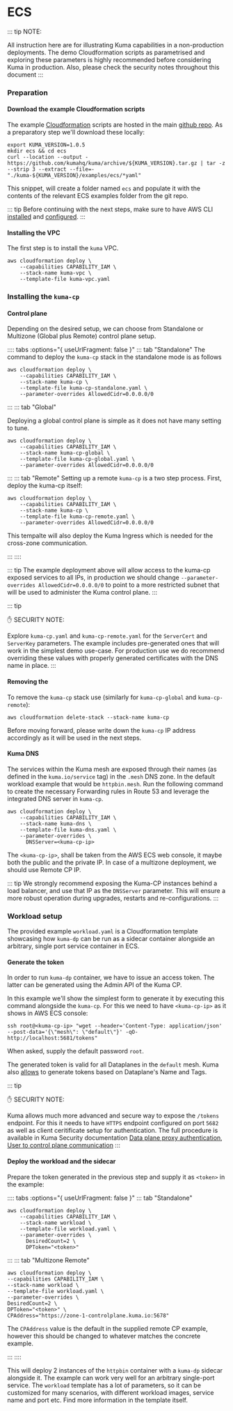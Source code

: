 # ECS

::: tip
NOTE:

All instruction here are for illustrating Kuma capabilities in a non-production deployments. The demo Cloudformation scripts
as parametrised and exploring these parameters is highly recommended before considering Kuma in production.
Also, please check the security notes throughout this document
:::

### Preparation

#### Download the example Cloudformation scripts

The example [Cloudformation](https://aws.amazon.com/cloudformation/) scripts are hosted in the main [github repo](https://github.com/kumahq/kuma/tree/1.0.5/examples/ecs). As a preparatory step we'll download these locally:

```shell
export KUMA_VERSION=1.0.5
mkdir ecs && cd ecs
curl --location --output - https://github.com/kumahq/kuma/archive/${KUMA_VERSION}.tar.gz | tar -z --strip 3 --extract --file=- "./kuma-${KUMA_VERSION}/examples/ecs/*yaml"
```

This snippet, will create a folder named `ecs` and populate it with the contents of the relevant ECS examples folder from the git repo.

::: tip
Before continuing with the next steps, make sure to have AWS CLI [installed](https://docs.aws.amazon.com/cli/latest/userguide/install-cliv2.html) and [configured](https://docs.aws.amazon.com/cli/latest/userguide/cli-configure-quickstart.html).
:::

#### Installing the VPC

The first step is to install the `kuma` VPC.

```shell
aws cloudformation deploy \
    --capabilities CAPABILITY_IAM \
    --stack-name kuma-vpc \
    --template-file kuma-vpc.yaml
```

### Installing the `kuma-cp`

#### Control plane
Depending on the desired setup, we can choose from Standalone or Multizone (Global plus Remote) control plane setup.

:::: tabs :options="{ useUrlFragment: false }"
::: tab "Standalone"
The command to deploy the `kuma-cp` stack in the standalone mode is as follows

```shell
aws cloudformation deploy \
    --capabilities CAPABILITY_IAM \
    --stack-name kuma-cp \
    --template-file kuma-cp-standalone.yaml \
    --parameter-overrides AllowedCidr=0.0.0.0/0
```

:::
::: tab "Global"

Deploying a global control plane is simple as it does not have many setting to tune.

```shell
aws cloudformation deploy \
    --capabilities CAPABILITY_IAM \
    --stack-name kuma-cp-global \
    --template-file kuma-cp-global.yaml \
    --parameter-overrides AllowedCidr=0.0.0.0/0
```

:::
::: tab "Remote"
Setting up a remote `kuma-cp` is a two step process. First, deploy the kuma-cp itself:

```shell
aws cloudformation deploy \
    --capabilities CAPABILITY_IAM \
    --stack-name kuma-cp \
    --template-file kuma-cp-remote.yaml \
    --parameter-overrides AllowedCidr=0.0.0.0/0
```

This tempalte will also deploy the Kuma Ingress which is needed for the cross-zone communication.

:::
::::


::: tip
The example deployment above will allow access to the kuma-cp exposed services to all IPs, in production we should change `--parameter-overrides AllowedCidr=0.0.0.0/0` to point to a more restricted subnet that will be used to administer the Kuma control plane. 
:::

::: tip

✋ SECURITY NOTE:

Explore `kuma-cp.yaml` and `kuma-cp-remote.yaml` for the `ServerCert` and `ServerKey` parameters. The example includes pre-generated ones that will work in the simplest demo use-case. For production use we do recommend overriding these values with properly generated certificates with the DNS name in place.
:::

#### Removing the 

To remove the `kuma-cp` stack use (similarly for `kuma-cp-global` and `kuma-cp-remote`):
```shell
aws cloudformation delete-stack --stack-name kuma-cp
```

Before moving forward, please write down the `kuma-cp` IP address accordingly as it will be used in the next steps.


#### Kuma DNS

The services within the Kuma mesh are exposed through their names (as defined in the `kuma.io/service` tag) in the `.mesh` DNS zone. In the default workload example that would be `httpbin.mesh`.
Run the following command to create the necessary Forwarding rules in Route 53 and leverage the integrated DNS server in `kuma-cp`.

```shell
aws cloudformation deploy \
    --capabilities CAPABILITY_IAM \
    --stack-name kuma-dns \
    --template-file kuma-dns.yaml \
    --parameter-overrides \
      DNSServer=<kuma-cp-ip>
```

The `<kuma-cp-ip>`, shall be taken from the AWS ECS web console, it maybe both the public and the private IP. In case of a multizone deployment, we should use Remote CP IP.

::: tip
We strongly recommend exposing the Kuma-CP instances behind a load balancer, and use that IP as the `DNSServer` parameter. This will ensure a more robust operation during upgrades, restarts and re-configurations. 
:::

### Workload setup

The provided example `workload.yaml` is a Cloudformation template showcasing how `kuma-dp` can be run as a sidecar container alongside an arbitrary, single port service container in ECS.

#### Generate the token
In order to run `kuma-dp` container, we have to issue an access token. The latter can be generated using the Admin API of the Kuma CP.

In this example we'll show the simplest form to generate it by executing this command alongside the `kuma-cp`. For this we need to have `<kuma-cp-ip>` as it shows in AWS ECS console:
```shell
ssh root@<kuma-cp-ip> "wget --header='Content-Type: application/json' --post-data='{\"mesh\": \"default\"}' -qO- http://localhost:5681/tokens"
```

When asked, supply the default password `root`.

The generated token is valid for all Dataplanes in the `default` mesh. Kuma also [allows](https://kuma.io/docs/1.0.5/documentation/security/#data-plane-proxy-authentication) to generate tokens based
on Dataplane's Name and Tags.

::: tip

✋ SECURITY NOTE:

Kuma allows much more advanced and secure way to expose the `/tokens` endpoint. For this it needs to have `HTTPS` endpoint configured
on port `5682` as well as client ceritificate setup for authentication. The full procedure is available in Kuma Security documentation
[Data plane proxy authentication](https://kuma.io/docs/1.0.5/documentation/security/#data-plane-proxy-to-control-plane-communication),
[User to control plane communication](https://kuma.io/docs/1.0.5/documentation/security/#user-to-control-plane-communication)
:::

#### Deploy the workload and the sidecar

Prepare the token generated in the previous step and supply it as `<token>` in the example:

:::: tabs :options="{ useUrlFragment: false }"
::: tab "Standalone"

```shell
aws cloudformation deploy \
    --capabilities CAPABILITY_IAM \
    --stack-name workload \
    --template-file workload.yaml \
    --parameter-overrides \
      DesiredCount=2 \
      DPToken="<token>"
```

:::
::: tab "Multizone Remote"

```shell
aws cloudformation deploy \
--capabilities CAPABILITY_IAM \
--stack-name workload \
--template-file workload.yaml \
--parameter-overrides \
DesiredCount=2 \
DPToken="<token>" \
CPAddress="https://zone-1-controlplane.kuma.io:5678"
```

The `CPAddress` value is the default in the supplied remote CP example, however this should be changed to whatever matches the concrete example.

:::
::::

This will deploy 2 instances of the `httpbin` container with a `kuma-dp` sidecar alongside it. The example can work very well for an arbitrary single-port service.  The `workload` template has a lot of parameters, so it can be customized for many scenarios, with different workload images, service name and port etc. Find more information in the template itself.
